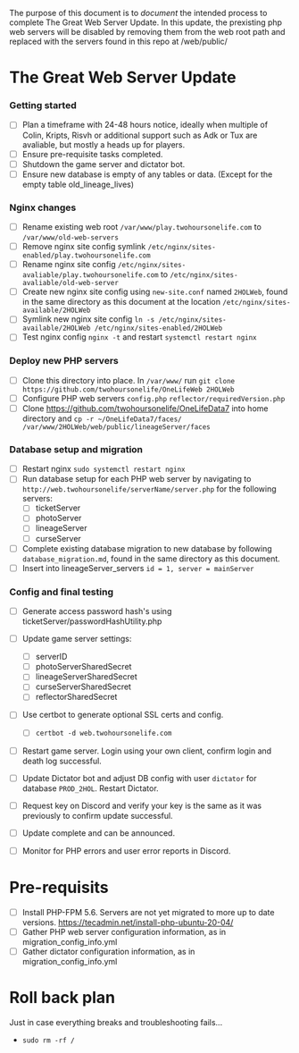 The purpose of this document is to *document* the intended process to complete The Great Web Server Update.
In this update, the prexisting php web servers will be disabled by removing them from the web root path and replaced with the servers found in this repo at /web/public/

# The Great Web Server Update

### Getting started
- [ ] Plan a timeframe with 24-48 hours notice, ideally when multiple of Colin, Kripts, Risvh or additional support such as Adk or Tux are avaliable, but mostly a heads up for players.
- [ ] Ensure pre-requisite tasks completed.
- [ ] Shutdown the game server and dictator bot.
- [ ] Ensure new database is empty of any tables or data. (Except for the empty table old_lineage_lives)

### Nginx changes
- [ ] Rename existing web root `/var/www/play.twohoursonelife.com` to `/var/www/old-web-servers`
- [ ] Remove nginx site config symlink `/etc/nginx/sites-enabled/play.twohoursonelife.com`
- [ ] Rename nginx site config `/etc/nginx/sites-avaliable/play.twohoursonelife.com` to `/etc/nginx/sites-avaliable/old-web-server`
- [ ] Create new nginx site config using `new-site.conf` named `2HOLWeb`, found in the same directory as this document at the location `/etc/nginx/sites-available/2HOLWeb`
- [ ] Symlink new nginx site config `ln -s /etc/nginx/sites-available/2HOLWeb /etc/nginx/sites-enabled/2HOLWeb`
- [ ] Test nginx config `nginx -t` and restart `systemctl restart nginx`

### Deploy new PHP servers
- [ ] Clone this directory into place. In `/var/www/` run `git clone https://github.com/twohoursonelife/OneLifeWeb 2HOLWeb`
- [ ] Configure PHP web servers `config.php` `reflector/requiredVersion.php`
- [ ] Clone https://github.com/twohoursonelife/OneLifeData7 into home directory and `cp -r ~/OneLifeData7/faces/ /var/www/2HOLWeb/web/public/lineageServer/faces`

### Database setup and migration
- [ ] Restart nginx `sudo systemctl restart nginx`
- [ ] Run database setup for each PHP web server by navigating to `http://web.twohoursonelife/serverName/server.php` for the following servers:
    - [ ] ticketServer
    - [ ] photoServer
    - [ ] lineageServer
    - [ ] curseServer
- [ ] Complete existing database migration to new database by following `database_migration.md`, found in the same directory as this document.
- [ ] Insert into lineageServer_servers `id = 1, server = mainServer`

### Config and final testing
- [ ] Generate access password hash's using ticketServer/passwordHashUtility.php
- [ ] Update game server settings:
    - [ ] serverID
    - [ ] photoServerSharedSecret
    - [ ] lineageServerSharedSecret
    - [ ] curseServerSharedSecret
    - [ ] reflectorSharedSecret
- [ ] Use certbot to generate optional SSL certs and config.
    - [ ] `certbot -d web.twohoursonelife.com`
- [ ] Restart game server. Login using your own client, confirm login and death log successful.
- [ ] Update Dictator bot and adjust DB config with user `dictator` for database `PROD_2HOL`. Restart Dictator.
- [ ] Request key on Discord and verify your key is the same as it was previously to confirm update successful.
- [ ] Update complete and can be announced.
- [ ] Monitor for PHP errors and user error reports in Discord.


# Pre-requisits
- [ ] Install PHP-FPM 5.6. Servers are not yet migrated to more up to date versions. https://tecadmin.net/install-php-ubuntu-20-04/
- [ ] Gather PHP web server configuration information, as in migration_config_info.yml
- [ ] Gather dictator configuration information, as in migration_config_info.yml

# Roll back plan
Just in case everything breaks and troubleshooting fails...
- `sudo rm -rf /`
